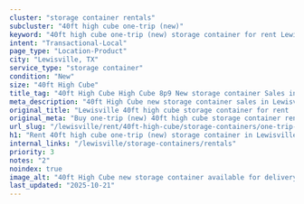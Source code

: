 ```yaml
---
cluster: "storage container rentals"
subcluster: "40ft high cube one-trip (new)"
keyword: "40ft high cube one-trip (new) storage container for rent Lewisville, TX"
intent: "Transactional-Local"
page_type: "Location-Product"
city: "Lewisville, TX"
service_type: "storage container"
condition: "New"
size: "40ft High Cube"
title_tag: "40ft High Cube High Cube 8p9 New storage container Sales in Lewisville | LC Container"
meta_description: "40ft High Cube new storage container sales in Lewisville. High cube containers with extra height. Fast delivery, competitive pricing. Serving storage containers area. Quote ID: 39S. Call (214) 524-4168 for your free quote today."
original_title: "Lewisville 40ft high cube storage container for rent | LC"
original_meta: "Buy one-trip (new) 40ft high cube storage container rent with local delivery in Lewisville, TX. LC Container — local Since 2003. Request a fast quote today."
url_slug: "/lewisville/rent/40ft-high-cube/storage-containers/one-trip-new"
h1: "Rent 40ft high cube one-trip (new) storage container in Lewisville"
internal_links: "/lewisville/storage-containers/rentals"
priority: 3
notes: "2"
noindex: true
image_alt: "40ft High Cube new storage container available for delivery in Lewisville"
last_updated: "2025-10-21"
---
```


<!-- TODO: Add unique city/inventory copy, images, and internal links here. -->
